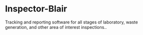 # Inspector-Blair
Tracking and reporting software for all stages of laboratory, waste generation, and other area of interest inspections..
